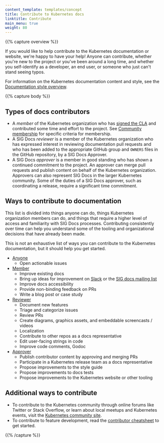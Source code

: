 ```yaml
---
content_template: templates/concept
title: Contribute to Kubernetes docs
linktitle: Contribute
main_menu: true
weight: 80
---
```


{{% capture overview %}}

If you would like to help contribute to the Kubernetes documentation or website,
we're happy to have your help! Anyone can contribute, whether you're new to the
project or you've been around a long time, and whether you self-identify as a
developer, an end user, or someone who just can't stand seeing typos.

For information on the Kubernetes documentation
 content and style, see the
 [Documentation style overview](/docs/contribute/style/).

{{% capture body %}}

## Types of docs contributors

- A _member_ of the Kubernetes organization who has [signed the CLA](/docs/contribute/start#sign-the-cla)
  and contributed some time and effort to the project. See
  [Community membership](https://github.com/kubernetes/community/blob/master/community-membership.md)
  for specific criteria for membership.
- A SIG Docs _reviewer_ is a member of the Kubernetes organization who has
  expressed interest in reviewing documentation pull requests and who has been
  added to the appropriate GitHub group and `OWNERS` files in the GitHub
  repository, by a SIG Docs Approver.
- A SIG Docs _approver_ is a member in good standing who has shown a continued
  commitment to the project. An approver can merge pull requests
  and publish content on behalf of the Kubernetes organization.
  Approvers can also represent SIG Docs in the larger Kubernetes community.
  Some of the duties of a SIG Docs approver, such as coordinating a release,
  require a significant time commitment.

## Ways to contribute to documentation

This list is divided into things anyone can do, things Kubernetes organization
members can do, and things that require a higher level of access and familiarity
with SIG Docs processes. Contributing consistently over time can help you
understand some of the tooling and organizational decisions that have already
been made.

This is not an exhaustive list of ways you can contribute to the Kubernetes
documentation, but it should help you get started.

- [Anyone](/docs/contribute/start/)
  - Open actionable issues
- [Member](/docs/contribute/start/)
  - Improve existing docs
  - Bring up ideas for improvement on [Slack](http://slack.k8s.io/) or the [SIG docs mailing list](https://groups.google.com/forum/#!forum/kubernetes-sig-docs)
  - Improve docs accessibility
  - Provide non-binding feedback on PRs
  - Write a blog post or case study
- [Reviewer](/docs/contribute/intermediate/)
  - Document new features
  - Triage and categorize issues
  - Review PRs
  - Create diagrams, graphics assets, and embeddable screencasts / videos
  - Localization
  - Contribute to other repos as a docs representative
  - Edit user-facing strings in code
  - Improve code comments, Godoc
- [Approver](/docs/contribute/advanced/)
  - Publish contributor content by approving and merging PRs
  - Participate in a Kubernetes release team as a docs representative
  - Propose improvements to the style guide
  - Propose improvements to docs tests
  - Propose improvements to the Kubernetes website or other tooling


## Additional ways to contribute

- To contribute to the Kubernetes community through online forums like Twitter or Stack Overflow, or learn about local meetups and Kubernetes events, visit the [Kubernetes community site](/community/).
- To contribute to feature development, read the [contributor cheatsheet](https://github.com/kubernetes/community/tree/master/contributors/guide/contributor-cheatsheet) to get started.

{{% /capture %}}
